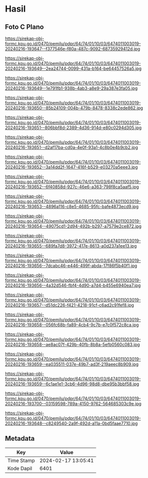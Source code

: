 # Hasil

## Foto C Plano

https://sirekap-obj-formc.kpu.go.id/0470/pemilu/pdpr/64/74/01/10/03/6474011003019-20240216-193647--f377546e-f80a-487c-9092-68735929412d.jpg

https://sirekap-obj-formc.kpu.go.id/0470/pemilu/pdpr/64/74/01/10/03/6474011003019-20240216-193649--2ea24744-0099-431a-b164-be64457526a5.jpg

https://sirekap-obj-formc.kpu.go.id/0470/pemilu/pdpr/64/74/01/10/03/6474011003019-20240216-193649--1e791fb1-938b-4ab3-a8e9-29a387e3fa05.jpg

https://sirekap-obj-formc.kpu.go.id/0470/pemilu/pdpr/64/74/01/10/03/6474011003019-20240216-193650--85b24109-004b-479b-8478-8338c2ede862.jpg

https://sirekap-obj-formc.kpu.go.id/0470/pemilu/pdpr/64/74/01/10/03/6474011003019-20240216-193651--806bbf8d-2389-4d36-914d-e80c0294d305.jpg

https://sirekap-obj-formc.kpu.go.id/0470/pemilu/pdpr/64/74/01/10/03/6474011003019-20240216-193651--d2af17ba-cd0a-4e0f-93a1-4c8b0e4b9cb2.jpg

https://sirekap-obj-formc.kpu.go.id/0470/pemilu/pdpr/64/74/01/10/03/6474011003019-20240216-193652--3a14dd2f-1647-416f-b529-e03270a5eee3.jpg

https://sirekap-obj-formc.kpu.go.id/0470/pemilu/pdpr/64/74/01/10/03/6474011003019-20240216-193652--6f40858d-927c-46e6-a363-798f8ca5aaf5.jpg

https://sirekap-obj-formc.kpu.go.id/0470/pemilu/pdpr/64/74/01/10/03/6474011003019-20240216-193653--4896a116-c8e5-4685-95fc-bafe4873ecd9.jpg

https://sirekap-obj-formc.kpu.go.id/0470/pemilu/pdpr/64/74/01/10/03/6474011003019-20240216-193654--49075cd1-2d94-492b-b297-a7579e2ce872.jpg

https://sirekap-obj-formc.kpu.go.id/0470/pemilu/pdpr/64/74/01/10/03/6474011003019-20240216-193655--689fa7d8-3972-417e-8613-a0d237a1ee13.jpg

https://sirekap-obj-formc.kpu.go.id/0470/pemilu/pdpr/64/74/01/10/03/6474011003019-20240216-193656--7dcabc46-e446-499f-abda-17f86f5b40f1.jpg

https://sirekap-obj-formc.kpu.go.id/0470/pemilu/pdpr/64/74/01/10/03/6474011003019-20240216-193656--4a32d546-fbf4-4d90-a7d4-b455e6940ea7.jpg

https://sirekap-obj-formc.kpu.go.id/0470/pemilu/pdpr/64/74/01/10/03/6474011003019-20240216-193657--d51dc226-f421-4218-91cf-c6ad2c91fef8.jpg

https://sirekap-obj-formc.kpu.go.id/0470/pemilu/pdpr/64/74/01/10/03/6474011003019-20240216-193658--056fc68b-fa89-4cb4-9c7b-e7c0f572c8ca.jpg

https://sirekap-obj-formc.kpu.go.id/0470/pemilu/pdpr/64/74/01/10/03/6474011003019-20240216-193658--ae8ac07f-429b-40fb-8b8a-5efb0560c083.jpg

https://sirekap-obj-formc.kpu.go.id/0470/pemilu/pdpr/64/74/01/10/03/6474011003019-20240216-193659--ea035511-037e-49b7-ad3f-219aeec8b909.jpg

https://sirekap-obj-formc.kpu.go.id/0470/pemilu/pdpr/64/74/01/10/03/6474011003019-20240216-193659--6c1ae1e1-3cb6-4d96-98d8-dbe95b3bbf58.jpg

https://sirekap-obj-formc.kpu.go.id/0470/pemilu/pdpr/64/74/01/10/03/6474011003019-20240216-193700--03159598-789a-4150-9762-564685303c9e.jpg

https://sirekap-obj-formc.kpu.go.id/0470/pemilu/pdpr/64/74/01/10/03/6474011003019-20240216-193648--c8249540-2a9f-492d-a11a-0bd5faae7710.jpg


## Metadata

| Key        | Value               |
| ---------- | ------------------- |
| Time Stamp | 2024-02-17 13:05:41 |
| Kode Dapil | 6401                |



